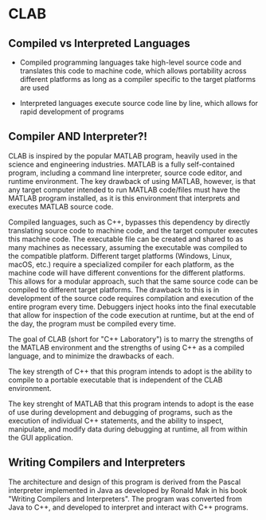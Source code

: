 # CLAB

## Compiled vs Interpreted Languages

* Compiled programming languages take high-level source code and translates this code to machine code, which allows portability across different platforms as long as a compiler specific to the target platforms are used

* Interpreted languages execute source code line by line, which allows for rapid development of programs

## Compiler AND Interpreter?!
 
CLAB is inspired by the popular MATLAB program, heavily used in the science and engineering industries. MATLAB is a fully self-contained program, including a command line interpreter, source code editor, and runtime environment. The key drawback of using MATLAB, however, is that any target computer intended to run MATLAB code/files must have the MATLAB program installed, as it is this environment that interprets and executes MATLAB source code.

Compiled languages, such as C++, bypasses this dependency by directly translating source code to machine code, and the target computer executes this machine code. The executable file can be created and shared to as many machines as necessary, assuming the executable was compiled to the compatible platform. Different target platforms (Windows, Linux, macOS, etc.) require a specialized compiler for each platform, as the machine code will have different conventions for the different platforms. This allows for a modular approach, such that the same source code can be compiled to different target platforms. The drawback to this is in development of the source code requires compilation and execution of the entire program every time. Debuggers inject hooks into the final executable that allow for inspection of the code execution at runtime, but at the end of the day, the program must be compiled every time.

The goal of CLAB (short for "C++ Laboratory") is to marry the strengths of the MATLAB environment and the strengths of using C++ as a compiled language, and to minimize the drawbacks of each. 

The key strength of C++ that this program intends to adopt is the ability to compile to a portable executable that is independent of the CLAB environment.

The key strenght of MATLAB that this program intends to adopt is the ease of use during development and debugging of programs, such as the execution of individual C++ statements, and the ability to inspect, manipulate, and modify data during debugging at runtime, all from within the GUI application.

## Writing Compilers and Interpreters

The architecture and design of this program is derived from the Pascal interpreter implemented in Java as developed by Ronald Mak in his book "Writing Compilers and Interpreters". The program was converted from Java to C++, and developed to interpret and interact with C++ programs.